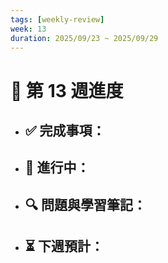 ```yaml
---
tags: [weekly-review]
week: 13
duration: 2025/09/23 ~ 2025/09/29
---
```


# 📅 第 13 週進度

- ✅ **完成事項：**
  - 

- 🚧 **進行中：**
  - 

- 🔍 **問題與學習筆記：**
  - 

- ⏳ **下週預計：**
  - 
